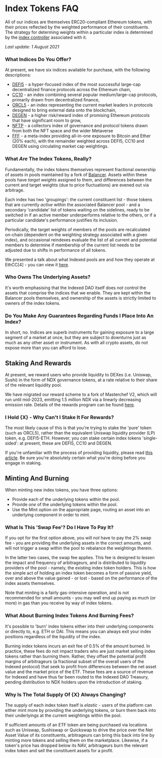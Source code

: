 # Index Tokens FAQ

All of our indices are themselves ERC20-compliant Ethereum tokens, with their prices reflected by the weighted performance of their constituents. The strategy for determing weights within a particular index is determined by the [index controller](../protocol/index-controller.md) associated with it.

*Last update: 1 August 2021*

### What Indices Do You Offer?

At present, we have six indices available for purchase, with the following descriptions:

* [DEFI5](https://www.coingecko.com/en/coins/defi-top-5-index) - a hyper-focused index of the most successful large-cap decentralized finance protocols across the Ethereum chain,
* [CC10](https://www.coingecko.com/en/coins/cryptocurrency-top-10-index) - an index combining several popular medium/large-cap protocols, primarily drawn from decentralized finance,
* [ORCL5](https://www.coingecko.com/en/coins/oracle-top-5-index) - an index representing the current market leaders in protocols designed to bring external data onto the blockchain,
* [DEGEN](https://www.coingecko.com/en/coins/degen-index) - a higher risk/reward index of promising Ethereum protocols that have significant room to grow,
* [NFTP](https://www.coingecko.com/en/coins/nft-platform-index) - a collectors index of governance and protocol tokens drawn from both the NFT space and the wider Metaverse
* [FFF](https://www.coingecko.com/en/coins/future-of-finance-fund) - a meta-index providing all-in-one exposure to Bitcoin and Ether (20% each), with the remainder weighted across DEFI5, CC10 and DEGEN using circulating market cap weightings.

### What _Are_ The Index Tokens, Really?

Fundamentally, the index tokens themselves represent fractional ownership of assets in pools maintained by a fork of [Balancer](https://balancer.finance/whitepaper/). Assets within these pools have _target weights_ assigned to them, and differences between the current and target weights (due to price fluctuations) are evened out via arbitrage.

Each index has two 'groupings': the current constituent list - those tokens that are currently _active_ within the associated Balancer pool - and a secondary 'candidate' list of tokens waiting on the sidelines, ready to be switched in if an active member underperforms relative to the others, or if a particular candidate's performance justifies its inclusion.

Periodically, the target weights of members of the pools are recalculated on-chain (dependent on the weighting strategy associated with a given index), and occasional reindexes evaluate the list of all current and potential members to determine if membership of the current list needs to be adjusted due to shifts in performance of all tokens.

We presented a talk about what Indexed pools are and how they operate at EthCC[4] - you can view it [here](https://www.youtube.com/watch?v=TqFveXwjOBM).

### Who Owns The Underlying Assets?

It's worth emphasising that the Indexed DAO itself does *not* control the assets that comprise the indices that we enable. They are kept within the Balancer pools themselves, and ownership of the assets is strictly limited to owners of the index tokens.

### Do You Make Any Guarantees Regarding Funds I Place Into An Index?

In short, no. Indices are superb instruments for gaining exposure to a large segment of a market at once, but they are subject to downturns just as much as any other asset or instrument. As with all crypto assets, do not expose more than you can afford to lose.

## Staking And Rewards

At present, we reward users who provide liquidity to DEXes (i.e. Uniswap, Sushi) in the form of NDX governance tokens, at a rate relative to their share of the relevant liquidity pool.

We have migrated our reward scheme to a fork of Masterchef V2, which will run until mid-2023, emitting 1.5 million NDX via a linearly decreasing emission rate. Details of the rewards program can be found [here](https://ndxfi.medium.com/introducing-the-extended-ndx-liquidity-mining-program-ae30a0470001).

### I Hold {X} - Why Can't I Stake It For Rewards?

The most likely cause of this is that you're trying to stake the 'pure' token (such as ORCL5), rather than the equivalent Uniswap liquidity provider (LP) token, e.g. DEFI5-ETH. However, you _can_ stake certain index tokens 'single-sided': at present, these are DEFI5, CC10 and DEGEN.

If you're unfamiliar with the process of providing liquidity, please read [this article](https://defiprime.com/uniswap-liquidity-pools). Be sure you're absolutely certain what you're doing before you engage in staking.

## Minting And Burning

When minting new index tokens, you have three options:

* Provide each of the underlying tokens within the pool.
* Provide _one_ of the underlying tokens within the pool.
* Use the Mint option on the appropriate page, routing an asset into an underlying component in order to mint.

### What Is This 'Swap Fee'? Do I Have To Pay It?

If you opt for the first option above, you will _not_ have to pay the 2% swap fee - you are providing the underlying assets in the correct amounts, and will not trigger a swap within the pool to rebalance the weightings therein.

In the latter two cases, the swap fee applies. This fee is designed to lessen the impact and frequency of arbitrageurs, and is distributed to liquidity providers of the pool - namely, the existing index token holders. This is how the simple act of holding an index token becomes a form of passive yield, over and above the value gained - or lost - based on the performance of the index assets themselves.

Note that minting is a fairly gas-intensive operation, and is not recommended for small amounts - you may well end up paying as much (or more) in gas than you receive by way of index tokens.

### What About Burning Index Tokens And Burning Fees?

It's possible to 'burn' index tokens either into their underlying components or directly to, e.g. ETH or DAI. This means you can always exit your index positions regardless of the liquidity of the index.

Burning index tokens incurs an exit fee of 0.5% of the amount burned. In practice, these fees do not impact traders who are just market selling index tokens rather than burning them. Rather, they offset the potential profit margins of arbitrageurs (a fractional subset of the overall users of the Indexed protocol) that seek to profit from differences between the net asset value and the market price of the ETF. These fees are a source of revenue for Indexed and have thus far been routed to the Indexed DAO Treasury, pending distribution to NDX holders upon the introduction of staking.

### Why Is The Total Supply Of {X} Always Changing?

The supply of each index token itself is _elastic_ - users of the platform can either mint more by providing the underlying tokens, or burn them back into their underlyings at the current weightings within the pool.

If sufficient amounts of an ETF token are being purchased via locations such as Uniswap, Sushiswap or Quickswap to drive the price over the Net Asset Value of its constituents, arbitrageurs can bring this back into line by minting more tokens and selling them on the marketplace. Likewise, if a token's price has dropped below its NAV, arbitrageurs burn the relevant index token and sell the constituent assets for a profit.
